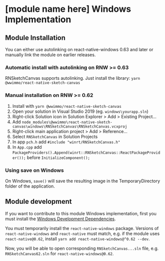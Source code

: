 # [module name here] Windows Implementation

## Module Installation

You can either use autolinking on react-native-windows 0.63 and later or manually link the module on earlier releases.

### Automatic install with autolinking on RNW >= 0.63

RNSketchCanvas supports autolinking. Just install the library: `yarn @wwimmo/react-native-sketch-canvas`

### Manual installation on RNW >= 0.62

1. Install with `yarn @wwimmo/react-native-sketch-canvas`
2. Open your solution in Visual Studio 2019 (eg. `windows\yourapp.sln`)
3. Right-click Solution icon in Solution Explorer > Add > Existing Project...
4. Add `node_modules\@wwimmo\react-native-sketch-canvas\windows\RNSketchCanvas\RNSketchCanvas.vcxproj`
5. Right-click main application project > Add > Reference...
6. Select `RNSketchCanvas` in Solution Projects
7. In app `pch.h` add `#include "winrt/RNSketchCanvas.h"`
8. In `App.cpp` add `PackageProviders().Append(winrt::RNSketchCanvas::ReactPackageProvider());` before `InitializeComponent();`

### Using save on Windows

On Windows, `save()` will save the resulting image in the TemporaryDirectory folder of the application.

## Module development

If you want to contribute to this module Windows implementation, first you must install the [Windows Development Dependencies](https://aka.ms/rnw-deps).

You must temporarily install the `react-native-windows` package. Versions of `react-native-windows` and `react-native` must match, e.g. if the module uses `react-native@0.62`, install `yarn add react-native-windows@^0.62 --dev`.

Now, you will be able to open corresponding `RNSketchCanvas...sln` file, e.g. `RNSketchCanvas62.sln` for `react-native-windows@0.62`.
